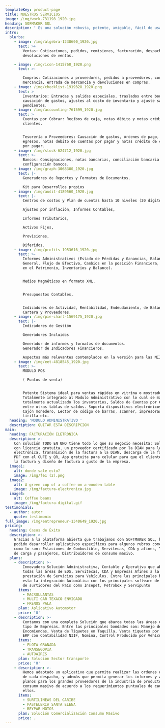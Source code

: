 ```yaml
---
templateKey: product-page
title: NUESTROS SERVICIOS
image: /img/work-731198_1920.jpg
heading: SOFMAKER SQL
description: ' Es una solución robusta, potente, amigable, fácil de usar, construida con lo último en tecnología de desarrollo de software y que le permite crecer (adicionar otros módulos) conforme sea el crecimiento de su negocio, gracias a su plataforma abierta.  ​  Las empresas cambian, los procesos cambian, los mercados cambian, el administrador de tus procesos también debe ser flexible ante los cambios'
intro:
  blurbs:
    - image: /img/algebra-1238600_1920.jpg
      text: >+
        Ventas: Cotizaciones, pedidos, remisiones, facturación, despachos y
        devoluciones de ventas.

    - image: /img/icon-1415760_1920.png
      text: >-

        Compras: Cotizaciones a proveedores, pedidos a proveedores, compras de
        mercancía, entrada de mercancía y devoluciones en compras.
    - image: /img/checklist-1919328_1920.png
      text: >
        Inventarios: Entradas y salidas especiales, traslados entre bodegas,
        causación de gastos, ajustes al costo de inventario y ajuste saldos
        pendientes.
    - image: /img/accounting-761599_1920.jpg
      text: >
        Cuentas por Cobrar: Recibos de caja, notas débito y notas crédito
        clientes.


        Tesorería o Proveedores: Causación de gastos, órdenes de pago, cheques o
        egresos, notas debito de cuentas por pagar y notas crédito de cuentas
        por pagar.
    - image: /img/stock-624712_1920.jpg
      text: >-
        Bancos: Consignaciones, notas bancarias, conciliación bancaria y
        configuración bancos.
    - image: /img/graph-3068300_1920.jpg
      text: |-
        Generadores de Reportes y Formatos de Documentos.

        Kit para Desarrollos propios
    - image: /img/audit-4189560_1920.jpg
      text: |-
        Centros de costos y Plan de cuentas hasta 10 niveles (20 dígitos)

        Ajustes por inflación, Informes Contables,

        Informes Tributarios,

        Activos Fijos,

        Provisiones,

        Diferidos.
    - image: /img/profits-1953616_1920.jpg
      text: >-
        Informes Administrativos (Estado de Pérdidas y Ganancias, Balance
        General, Flujo de Efectivo, Cambios en la posición Financiera, Cambios
        en el Patrimonio, Inventarios y Balance).


        Medios Magnéticos en formato XML,


        Presupuestos Contables,


        Indicadores de Actividad, Rentabilidad, Endeudamiento, de Balance, de
        Cartera y Proveedores.
    - image: /img/pie-chart-1569175_1920.jpg
      text: |-
        Indicadores de Gestión

        Generadores Incluidos

        Generador de informes y formatos de documentos.
        Generador de Indicadores Financieros.

        Aspectos más relevantes contemplados en la versión para las NIIF y NIC.
    - image: /img/eet-4818545_1920.jpg
      text: >-
        MODULO POS

        ( Puntos de venta)


        Potente Sistema ideal para ventas rápidas en vitrina o mostrador.
        Totalmente integrado al Modulo Administrativo con lo cual se mantiene
        totalmente actualizado los inventarios, Saldos de Cuentas por Cobrar
        entre otras tablas de saldos. Soporta dispositivos electrónicos como:
        Cajón monedero, Lector de código de barras, scanner, impresoras de
        tirilla etc.
  heading: 'MODULO ADMINISTRATIVO '
  description: QUITAR ESTA DESCRIPCION
main:
  heading: FACTURACIÓN ELETRÓNICA
  description: >-
    Con solución TODO EN UNO tiene todo lo que su negocio necesita: Solución ERP
    con licencia gratuita, un proveedor certificado por la DIAN para la factura
    electrónica, transmisión de la factura a la DIAN, descarga de la factura en
    PDF con el CUFE y QR, App gratuita para celular para que el cliente reciba
    la factura y diseño de factura a gusto de la empresa.
  image1:
    alt: donde sale esto?
    image: /img/fe1 (2).png
  image2:
    alt: A green cup of a coffee on a wooden table
    image: /img/factura-electronica.jpg
  image3:
    alt: Coffee beans
    image: /img/factura-digital.gif
testimonials:
  - author: autor
    quote: testimonio
full_image: /img/entrepreneur-1340649_1920.jpg
pricing:
  heading: Casos de Éxito
  description: >-
    Gracias a la plataforma abierta que trabajamos con SOFTMAKER SQL, hemos
    podido desarrollar aplicativos específicos para algunos rubros comerciales,
    como lo son: Estaciones de Combustible, Servitecas, CDA y afines, Transporte
    de carga y pasajeros, Distribuidores de consumo masivo.
  plans:
    - description: >-
        Innovadora Solución Administrativa, Contable y Operativa que abarca
        todas las áreas de EDS, Servitecas, CDA y Empresas Afines a la
        prestación de Servicios para Vehículos. Entre las principales bondades
        esta la integración Automática con los principales software de control
        de surtidores del País como Insepet, Petrobox y Servipunto
      items:
        - MACROLLANTAS
        - MULTI CAR TEXACO ENVIGADO
        - FRENOS PALA
      plan: Aplicativo Automotor
      price: '0'
    - description: >-
        Contamos con una completa Solución que abarca todas las áreas de este
        tipo de Empresas. Entre las principales bondades son: Manejo de Giros y
        Encomiendas, Venta de Tiquetes en Taquilla, Venta tiquetes por Internet,
        ERP con Contabilidad NIIF, Nomina, Control Producido por Vehículo.
      items:
        - FLOTA GRANADA
        - TRANSEGOVIA
        - AUTOAIRES
      plan: Solución Sector transporte
      price: '0'
    - description: >-
        Hemos adaptado un aplicativo que permita realizar las ordenes de cargue
        de cada despacho, y además que permita generar los informes y archivos
        planos para los grandes proveedores de la industria de productos de
        consumo masivo de acuerdo a los requerimientos puntuales de cada uno de
        ellos.
      items:
        - SURTILINEAS DEL CARIBE
        - PASTELERIA SANTA ELENA
        - REYPAR MOTOS
      plan: Solución Comercialización Consumo Masivo
      price: .
---
```


